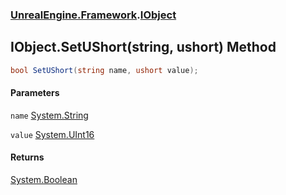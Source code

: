 ### [UnrealEngine.Framework](./UnrealEngine-Framework.md 'UnrealEngine.Framework').[IObject](./IObject.md 'UnrealEngine.Framework.IObject')
## IObject.SetUShort(string, ushort) Method
  
```csharp
bool SetUShort(string name, ushort value);
```
#### Parameters
<a name='UnrealEngine-Framework-IObject-SetUShort(string_ushort)-name'></a>
`name` [System.String](https://docs.microsoft.com/en-us/dotnet/api/System.String 'System.String')  
  
<a name='UnrealEngine-Framework-IObject-SetUShort(string_ushort)-value'></a>
`value` [System.UInt16](https://docs.microsoft.com/en-us/dotnet/api/System.UInt16 'System.UInt16')  
  
#### Returns
[System.Boolean](https://docs.microsoft.com/en-us/dotnet/api/System.Boolean 'System.Boolean')  
